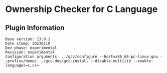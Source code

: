 # Ownership Checker for C Language

## Plugin Information

```
Base version: 13.0.1
Date stamp: 20230119
Dev phase: experimental
Revision: experimental
Configuration arguments: ../gcc/configure --host=x86_64-pc-linux-gnu --prefix=/home/.../gcc-dev/gcc-install --disable-multilib --enable-languages=c,c++
```

